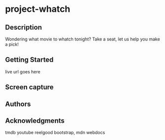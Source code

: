 # project-whatch

## Description

Wondering what movie to whatch tonight? Take a seat, let us help you make a pick!

## Getting Started

live url goes here

## Screen capture


## Authors

## Acknowledgments
tmdb
youtube
reelgood
bootstrap, mdn webdocs
